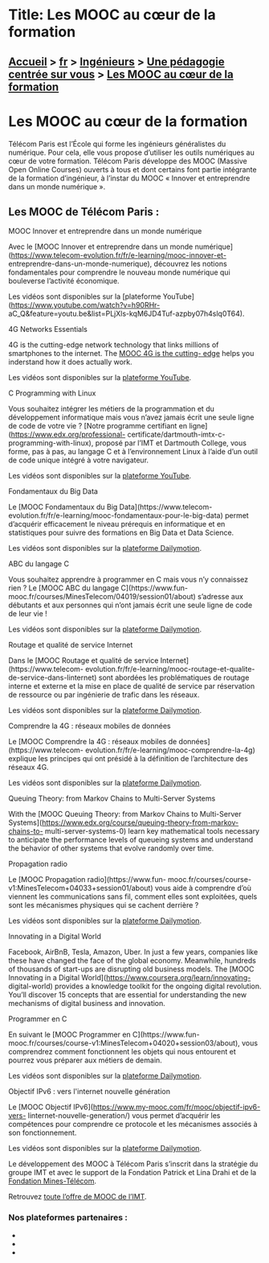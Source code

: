 # Title: Les MOOC au cœur de la formation

## [Accueil](https://www.telecom-paris.fr "https://www.telecom-paris.fr") > [fr](https://www.telecom-paris.fr/fr "fr") > [Ingénieurs](https://www.telecom-paris.fr/fr/ingenieur "Ingénieurs") > [Une pédagogie centrée sur vous](https://www.telecom-paris.fr/fr/ingenieur/pedagogie "Une pédagogie centrée sur vous") > [Les MOOC au cœur de la formation](https://www.telecom-paris.fr/fr/ingenieur/pedagogie/mooc)

[](https://www.telecom-paris.fr/fr/accueil)

# Les MOOC au cœur de la formation

Télécom Paris est l’École qui forme les ingénieurs généralistes du numérique.
Pour cela, elle vous propose d’utiliser les outils numériques au cœur de votre
formation. Télécom Paris développe des MOOC (Massive Open Online Courses)
ouverts à tous et dont certains font partie intégrante de la formation
d’ingénieur, à l’instar du MOOC « Innover et entreprendre dans un monde
numérique ».

## Les MOOC de Télécom Paris :

MOOC Innover et entreprendre dans un monde numérique

Avec le [MOOC Innover et entreprendre dans un monde
numérique](https://www.telecom-evolution.fr/fr/e-learning/mooc-innover-et-
entreprendre-dans-un-monde-numerique), découvrez les notions fondamentales
pour comprendre le nouveau monde numérique qui bouleverse l’activité
économique.

Les vidéos sont disponibles sur la [plateforme
YouTube](https://www.youtube.com/watch?v=h90RHr-
aC_Q&feature=youtu.be&list=PLjXls-kqM6JD4Tuf-azpby07h4slq0T64).

4G Networks Essentials

4G is the cutting-edge network technology that links millions of smartphones
to the internet. The [MOOC 4G is the cutting-
edge](https://www.edx.org/course/4g-network-essentials) helps you inderstand
how it does actually work.

Les vidéos sont disponibles sur la [plateforme
YouTube](https://youtu.be/lpr2gf-OCF0).

C Programming with Linux

Vous souhaitez intégrer les métiers de la programmation et du développement
informatique mais vous n’avez jamais écrit une seule ligne de code de votre
vie ? [Notre programme certifiant en ligne](https://www.edx.org/professional-
certificate/dartmouth-imtx-c-programming-with-linux), proposé par l’IMT et
Dartmouth College, vous forme, pas à pas, au langage C et à l’environnement
Linux à l’aide d’un outil de code unique intégré à votre navigateur.

Les vidéos sont disponibles sur la [plateforme
YouTube](https://www.youtube.com/watch?v=kyhFPQiaH-M).

Fondamentaux du Big Data

Le [MOOC Fondamentaux du Big Data](https://www.telecom-
evolution.fr/fr/e-learning/mooc-fondamentaux-pour-le-big-data) permet
d’acquérir efficacement le niveau prérequis en informatique et en statistiques
pour suivre des formations en Big Data et Data Science.

Les vidéos sont disponibles sur la [plateforme
Dailymotion](https://www.dailymotion.com/video/x2a2qxm).

ABC du langage C

Vous souhaitez apprendre à programmer en C mais vous n’y connaissez rien ? Le
[MOOC ABC du langage C](https://www.fun-
mooc.fr/courses/MinesTelecom/04019/session01/about) s’adresse aux débutants et
aux personnes qui n’ont jamais écrit une seule ligne de code de leur vie !

Les vidéos sont disponibles sur la [plateforme
Dailymotion](https://www.dailymotion.com/video/x45idn5).

Routage et qualité de service Internet

Dans le [MOOC Routage et qualité de service Internet](https://www.telecom-
evolution.fr/fr/e-learning/mooc-routage-et-qualite-de-service-dans-linternet)
sont abordées les problématiques de routage interne et externe et la mise en
place de qualité de service par réservation de ressource ou par ingénierie de
trafic dans les réseaux.

Les vidéos sont disponibles sur la [plateforme
Dailymotion](https://www.dailymotion.com/video/x340xmr).

Comprendre la 4G : réseaux mobiles de données

Le [MOOC Comprendre la 4G : réseaux mobiles de données](https://www.telecom-
evolution.fr/fr/e-learning/mooc-comprendre-la-4g) explique les principes qui
ont présidé à la définition de l’architecture des réseaux 4G.

Les vidéos sont disponibles sur la [plateforme
Dailymotion](https://www.dailymotion.com/video/x346vnj).

Queuing Theory: from Markov Chains to Multi-Server Systems

With the [MOOC Queuing Theory: from Markov Chains to Multi-Server
Systems](https://www.edx.org/course/queuing-theory-from-markov-chains-to-
multi-server-systems-0) learn key mathematical tools necessary to anticipate
the performance levels of queueing systems and understand the behavior of
other systems that evolve randomly over time.

Propagation radio

Le [MOOC Propagation radio](https://www.fun-
mooc.fr/courses/course-v1:MinesTelecom+04033+session01/about) vous aide à
comprendre d’où viennent les communications sans fil, comment elles sont
exploitées, quels sont les mécanismes physiques qui se cachent derrière ?

Les vidéos sont disponibles sur la [plateforme
Dailymotion](https://www.dailymotion.com/video/x6tug3t).

Innovating in a Digital World

Facebook, AirBnB, Tesla, Amazon, Uber. In just a few years, companies like
these have changed the face of the global economy. Meanwhile, hundreds of
thousands of start-ups are disrupting old business models. The [MOOC
Innovating in a Digital World](https://www.coursera.org/learn/innovating-
digital-world) provides a knowledge toolkit for the ongoing digital
revolution. You’ll discover 15 concepts that are essential for understanding
the new mechanisms of digital business and innovation.

Programmer en C

En suivant le [MOOC Programmer en C](https://www.fun-
mooc.fr/courses/course-v1:MinesTelecom+04020+session03/about), vous
comprendrez comment fonctionnent les objets qui nous entourent et pourrez vous
préparer aux métiers de demain.

Les vidéos sont disponibles sur la [plateforme
Dailymotion](https://www.dailymotion.com/video/x4gjtoe).

Objectif IPv6 : vers l'internet nouvelle génération

Le [MOOC Objectif IPv6](https://www.my-mooc.com/fr/mooc/objectif-ipv6-vers-
linternet-nouvelle-generation/) vous permet d’acquérir les compétences pour
comprendre ce protocole et les mécanismes associés à son fonctionnement.

Les vidéos sont disponibles sur la [plateforme
Dailymotion](https://www.dailymotion.com/video/x2waoyb).

Le développement des MOOC à Télécom Paris s’inscrit dans la stratégie du
groupe IMT et avec le support de la Fondation Patrick et Lina Drahi et de la
[Fondation Mines-Télécom](https://www.fondation-mines-telecom.org/).

Retrouvez [toute l’offre de MOOC de
l’IMT](https://www.imt.fr/formation/mooc/).

### Nos plateformes partenaires :

  * [ ](https://www.coursera.org "Coursera")
  * [ ](https://www.edx.org/)
  * [ ](https://www.fun-mooc.fr "FUN -France Université Numérique")

